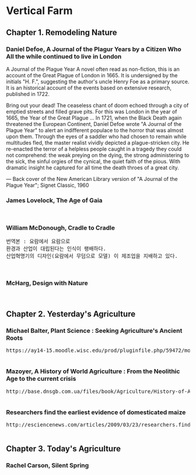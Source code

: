 # Vertical Farm
## Chapter 1. Remodeling Nature

### Daniel Defoe, A Journal of the Plagur Years by a Citizen Who All the while continued to live in London
<p>
A Journal of the Plague Year
A novel often read as non-fiction, this is an account of the Great Plague of London in 1665. It is undersigned by the initials "H. F.", suggesting the author's uncle Henry Foe as a primary source. It is an historical account of the events based on extensive research, published in 1722.

Bring out your dead! The ceaseless chant of doom echoed through a city of emptied streets and filled grave pits. For this was London in the year of 1665, the Year of the Great Plague … In 1721, when the Black Death again threatened the European Continent, Daniel Defoe wrote "A Journal of the Plague Year" to alert an indifferent populace to the horror that was almost upon them. Through the eyes of a saddler who had chosen to remain while multitudes fled, the master realist vividly depicted a plague-stricken city. He re-enacted the terror of a helpless people caught in a tragedy they could not comprehend: the weak preying on the dying, the strong administering to the sick, the sinful orgies of the cynical, the quiet faith of the pious. With dramatic insight he captured for all time the death throes of a great city.

— Back cover of the New American Library version of "A Journal of the Plague Year"; Signet Classic, 1960
</p>

### James Lovelock, The Age of Gaia
<pre>

</pre>

### William McDonough, Cradle to Cradle
<pre>
번역본 : 요람에서 요람으로
환경과 산업이 대립된다는 인식이 팽배하다.
산업혁명기의 디자인(요람에서 무덤으로 모델) 이 제조업을 지배하고 있다.


</pre>

### McHarg, Design with Nature
<pre>

</pre>

## Chapter 2. Yesterday's Agriculture

### Michael Balter, Plant Science : Seeking Agriculture's Ancient Roots
<pre>
https://ay14-15.moodle.wisc.edu/prod/pluginfile.php/59472/mod_resource/content/0/Balter2007SeekingAgriculturesAncientRoots.pdf

</pre>

### Mazoyer, A History of World Agriculture : From the Neolithic Age to the current crisis
<pre>
http://base.dnsgb.com.ua/files/book/Agriculture/History-of-Agriculture/A-History-of-World-Agriculture.pdf

</pre>

### Researchers find the earliest evidence of domesticated maize
<pre>
http://esciencenews.com/articles/2009/03/23/researchers.find.earliest.evidence.domesticated.maize

</pre>

## Chapter 3. Today's Agriculture
### Rachel Carson, Silent Spring
<pre>

</pre>


